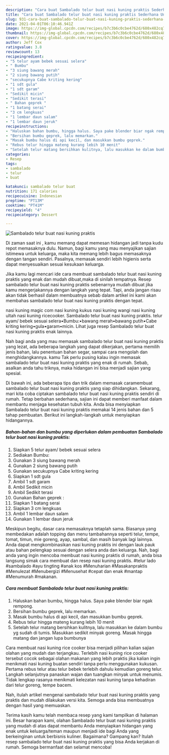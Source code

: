 ```yaml
---
description: "Cara buat Sambalado telur buat nasi kuning praktis Sederhana Untuk Jualan"
title: "Cara buat Sambalado telur buat nasi kuning praktis Sederhana Untuk Jualan"
slug: 931-cara-buat-sambalado-telur-buat-nasi-kuning-praktis-sederhana-untuk-jualan
date: 2021-04-01T06:10:46.941Z
image: https://img-global.cpcdn.com/recipes/b7c3b6c0cbe4762d/680x482cq70/sambalado-telur-buat-nasi-kuning-praktis-foto-resep-utama.jpg
thumbnail: https://img-global.cpcdn.com/recipes/b7c3b6c0cbe4762d/680x482cq70/sambalado-telur-buat-nasi-kuning-praktis-foto-resep-utama.jpg
cover: https://img-global.cpcdn.com/recipes/b7c3b6c0cbe4762d/680x482cq70/sambalado-telur-buat-nasi-kuning-praktis-foto-resep-utama.jpg
author: Jeff Cox
ratingvalue: 3.8
reviewcount: 13
recipeingredient:
- "5 telur ayam bebek sesuai selera"
- " Bumbu"
- "3 siung bawang merah"
- "2 siung bawang putih"
- "secukupnya Cabe kriting kering"
- "1 sdt gula"
- "1 sdt garam"
- "Sedikit micin"
- "Sedikit terasi"
- " Bahan geprek "
- "1 batang serai"
- "3 cm lengkuas"
- "1 lembar daun salam"
- "1 lembar daun jeruk"
recipeinstructions:
- "Haluskan bahan bumbu, hingga halus. Saya pake blender biar ngak rempong."
- "Bersihan bumbu geprek, lalu memarkan."
- "Masak bumbu halus di api kecil, dan masukkan bumbu geprek."
- "Rebus telur hingga mateng kurang lebih 10 menit"
- "Setelah telur matang bersihkan kulitnya, lalu masukkan ke dalam bumbu yg sudah di tumis. Masukkan sedikit minyak goreng. Masak hingga matang dan jangan lupa bumbunya"
categories:
- Resep
tags:
- sambalado
- telur
- buat

katakunci: sambalado telur buat 
nutrition: 171 calories
recipecuisine: Indonesian
preptime: "PT13M"
cooktime: "PT41M"
recipeyield: "4"
recipecategory: Dessert

---
```



![Sambalado telur buat nasi kuning praktis](https://img-global.cpcdn.com/recipes/b7c3b6c0cbe4762d/680x482cq70/sambalado-telur-buat-nasi-kuning-praktis-foto-resep-utama.jpg)

Di zaman  saat ini , kamu memang dapat memesan hidangan jadi tanpa kudu repot memasaknya dulu. Namun, bagi kamu yang mau menyajikan sajian istimewa untuk keluarga, maka kita memang lebih bagus memasaknya dengan tangan sendiri. Pasalnya, memasak sendiri lebih higienis serta dapat menyesuaikan sesuai kesukaan keluarga.

Jika kamu lagi mencari ide cara membuat sambalado telur buat nasi kuning praktis yang enak dan mudah dibuat,maka di sinilah tempatnya. Resep sambalado telur buat nasi kuning praktis  sebenarnya mudah dibuat jika kamu mengerjakannya dengan langkah yang tepat. Tapi, anda jangan risau akan tidak berhasil dalam membuatnya 
sebab dalam artikel ini kami akan membahas sambalado telur buat nasi kuning praktis dengan tepat.  

nasi kuning magic com nasi kuning kukus nasi kuning wangi nasi kuning ultah nasi kuning ricecooker. Sambalado telur buat nasi kuning praktis. telur ayam/ bebek sesuai selera•Bumbu:•bawang merah•bawang putih•Cabe kriting kering•gula•garam•micin. Lihat juga resep Sambalado telur buat nasi kuning praktis enak lainnya.

Nah bagi anda yang mau memasak sambalado telur buat nasi kuning praktis yang lezat, ada beberapa langkah yang dapat dikerjakan, pertama memilih jenis bahan, lalu penentuan bahan segar, sampai cara mengolah dan menghidangkannya. kamu Tak perlu pusing kalau ingin memasak sambalado telur buat nasi kuning praktis yang enak di rumah. Sebab, asalkan anda  tahu triknya, maka hidangan ini bisa menjadi sajian yang spesial.

Di bawah ini, ada beberapa tips dan trik dalam memasak caramembuat sambalado telur buat nasi kuning praktis yang siap dihidangkan. Sekarang, mari kita coba ciptakan sambalado telur buat nasi kuning praktis sendiri di rumah. Tetap berbahan sederhana, sajian ini dapat memberi manfaat dalam membantu menjaga kesehatan tubuh kita. Anda bisa menyiapkan Sambalado telur buat nasi kuning praktis memakai 14 jenis bahan dan 5 tahap pembuatan. Berikut ini langkah-langkah untuk menyiapkan hidangannya.

<!--inarticleads1-->

##### Bahan-bahan dan bumbu yang diperlukan dalam pembuatan Sambalado telur buat nasi kuning praktis:

1. Siapkan 5 telur ayam/ bebek sesuai selera
1. Sediakan  Bumbu:
1. Gunakan 3 siung bawang merah
1. Gunakan 2 siung bawang putih
1. Gunakan secukupnya Cabe kriting kering
1. Siapkan 1 sdt gula
1. Ambil 1 sdt garam
1. Ambil Sedikit micin
1. Ambil Sedikit terasi
1. Gunakan  Bahan geprek :
1. Siapkan 1 batang serai
1. Siapkan 3 cm lengkuas
1. Ambil 1 lembar daun salam
1. Gunakan 1 lembar daun jeruk


Meskipun begitu, dasar cara memasaknya tetaplah sama. Biasanya yang membedakan adalah topping dan menu tambahannya seperti telur, tempe, tomat, timun, mie goreng, ayap, sambal, dan masih banyak lagi lainnya. Anda dapat mengkombinasikan nasi kuning praktis ini dengan lauk pauk atau bahan pelengkap sesuai dengan selera anda dan keluarga. Nah, bagi anda yang ingin mencoba membuat nasi kuning praktis di rumah, anda bisa langsung simak cara membuat dan resep nasi kuning praktis. #telur lado #sambalado #ayu tingting #anak kos #Menuharian #Masakanpraktis #Menulezat #Menubergizi #Menusehat #cepat dan enak #mantap #Menumurah #makanan. 

<!--inarticleads2-->

##### Cara membuat Sambalado telur buat nasi kuning praktis:

1. Haluskan bahan bumbu, hingga halus. Saya pake blender biar ngak rempong.
1. Bersihan bumbu geprek, lalu memarkan.
1. Masak bumbu halus di api kecil, dan masukkan bumbu geprek.
1. Rebus telur hingga mateng kurang lebih 10 menit
1. Setelah telur matang bersihkan kulitnya, lalu masukkan ke dalam bumbu yg sudah di tumis. Masukkan sedikit minyak goreng. Masak hingga matang dan jangan lupa bumbunya


Cara membuat nasi kuning rice cooker bisa menjadi pilihan kalian sajian olahan yang mudah dan terjangkau. Terlebih nasi kuning rice cooker tersebut cocok sebagai olahan makanan yang lebih praktis jika kalian ingin menikmati nasi kuning buatan sendiri tanpa perlu menggunakan kukusan. Pertama rebus telur atau telur bebek terlebih dahulu kemudian goreng telur. Langkah selanjutnya panaskan wajan dan tuangkan minyak untuk menumis. Tidak lengkap rasanya menikmati kelezatan nasi kuning tanpa kehadiran dari telur goreng, tempe bacem. 

Nah, itulah artikel mengenai  sambalado telur buat nasi kuning praktis  yang praktis dan mudah dilakukan versi kita. Semoga anda bisa membuatnya dengan hasil yang memuaskan. 

Terima kasih kamu telah membaca resep yang kami tampilkan di halaman ini. Besar harapan kami, olahan  Sambalado telur buat nasi kuning praktis yang mudah di atas dapat membantu Anda menyiapkan hidangan yang enak untuk keluarga/teman maupun menjadi ide bagi Anda yang berkeinginan untuk berbisnis kuliner. Bagaimana? Gampang kan? Itulah resep sambalado telur buat nasi kuning praktis yang bisa Anda kerjakan di rumah. Semoga bermanfaat dan selamat mencoba!

